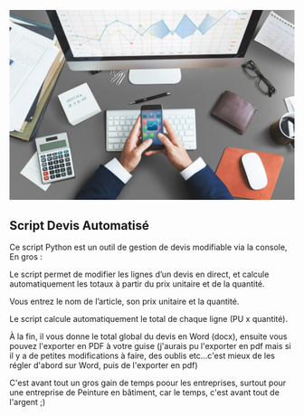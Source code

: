 <p align="center">
  <img src="devis.jpg"  width="800">
</p>

## Script Devis Automatisé

Ce script Python est un outil de gestion de devis modifiable via la console, En gros :

Le script permet de modifier les lignes d’un devis en direct, et calcule automatiquement les totaux à partir du prix unitaire et de la quantité.

Vous entrez le nom de l’article, son prix unitaire et la quantité.

Le script calcule automatiquement le total de chaque ligne (PU x quantité).

À la fin, il vous donne le total global du devis en Word (docx), ensuite vous pouvez l'exporter en PDF à votre guise (j'aurais pu l'exporter en pdf mais si il y a de petites modifications à faire, des oublis etc...c'est mieux de les régler d'abord sur Word, puis de l'exporter en pdf) 

C'est avant tout un gros gain de temps poour les entreprises, surtout pour une entreprise de Peinture en bâtiment, car le temps, c'est avant tout de l'argent ;)
